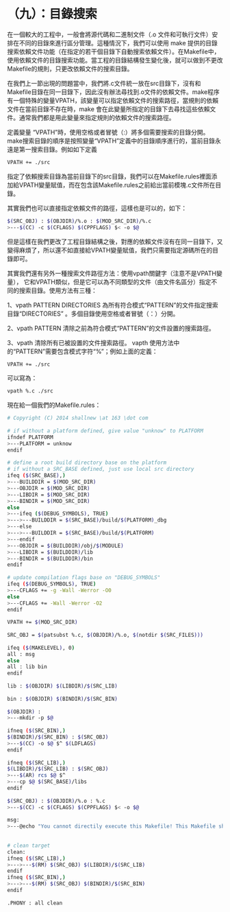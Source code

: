 # （九）：目錄搜索


在一個較大的工程中，一般會將源代碼和二進制文件（.o 文件和可執行文件）安排在不同的目錄來進行區分管理。這種情況下，我們可以使用 make 提供的目錄搜索依賴文件功能（在指定的若干個目錄下自動搜索依賴文件）。在Makefile中，使用依賴文件的目錄搜索功能。當工程的目錄結構發生變化後，就可以做到不更改 Makefile的規則，只更改依賴文件的搜索目錄。

在我們上一節出現的問題當中，我們將.c文件統一放在src目錄下，沒有和Makefile目錄在同一目錄下，因此沒有辦法尋找到.o文件的依賴文件。make程序有一個特殊的變量VPATH，該變量可以指定依賴文件的搜索路徑，當規則的依賴文件在當前目錄不存在時，make 會在此變量所指定的目錄下去尋找這些依賴文件。通常我們都是用此變量來指定規則的依賴文件的搜索路徑。

定義變量 “VPATH”時，使用空格或者冒號（:）將多個需要搜索的目錄分開。make搜索目錄的順序是按照變量“VPATH”定義中的目錄順序進行的，當前目錄永遠是第一搜索目錄。例如如下定義

```sh
VPATH += ./src  
```

指定了依賴搜索目錄為當前目錄下的src目錄，我們可以在Makefile.rules裡面添加給VPATH變量賦值，而在包含該Makefile.rules之前給出當前模塊.c文件所在目錄。

其實我們也可以直接指定依賴文件的路徑，這樣也是可以的，如下：


```sh
$(SRC_OBJ) : $(OBJDIR)/%.o : $(MOD_SRC_DIR)/%.c
>---$(CC) -c $(CFLAGS) $(CPPFLAGS) $< -o $@  
```


但是這樣在我們更改了工程目錄結構之後，對應的依賴文件沒有在同一目錄下，又變得麻煩了，所以還不如直接給VPATH變量賦值，我們只需要指定源碼所在的目錄即可。

其實我們還有另外一種搜索文件路徑方法：使用vpath關鍵字（注意不是VPATH變量）， 它和VPATH類似，但是它可以為不同類型的文件（由文件名區分）指定不同的搜索目錄。使用方法有三種：

1、vpath PATTERN DIRECTORIES 
為所有符合模式“PATTERN”的文件指定搜索目錄“DIRECTORIES” 。多個目錄使用空格或者冒號（：）分開。

2、vpath PATTERN 
清除之前為符合模式“PATTERN”的文件設置的搜索路徑。 

3、vpath 
清除所有已被設置的文件搜索路徑。
vapth 使用方法中的“PATTERN”需要包含模式字符“%”；例如上面的定義：


```sh
VPATH += ./src  
```

可以寫為：

```sh
vpath %.c ./src 
```

現在給一個我們的Makefile.rules：

```sh
# Copyright (C) 2014 shallnew \at 163 \dot com                                                                                                                             
  
# if without a platform defined, give value "unknow" to PLATFORM  
ifndef PLATFORM  
>---PLATFORM = unknow  
endif  
  
# define a root build directory base on the platform  
# if without a SRC_BASE defined, just use local src directory  
ifeq ($(SRC_BASE),)  
>---BUILDDIR = $(MOD_SRC_DIR)  
>---OBJDIR = $(MOD_SRC_DIR)  
>---LIBDIR = $(MOD_SRC_DIR)  
>---BINDIR = $(MOD_SRC_DIR)  
else  
>---ifeq ($(DEBUG_SYMBOLS), TRUE)  
>--->---BUILDDIR = $(SRC_BASE)/build/$(PLATFORM)_dbg  
>---else  
>--->---BUILDDIR = $(SRC_BASE)/build/$(PLATFORM)  
>---endif  
>---OBJDIR = $(BUILDDIR)/obj/$(MODULE)  
>---LIBDIR = $(BUILDDIR)/lib  
>---BINDIR = $(BUILDDIR)/bin  
endif  
  
# update compilation flags base on "DEBUG_SYMBOLS"  
ifeq ($(DEBUG_SYMBOLS), TRUE)  
>---CFLAGS += -g -Wall -Werror -O0  
else  
>---CFLAGS += -Wall -Werror -O2  
endif  
  
VPATH += $(MOD_SRC_DIR)  
  
SRC_OBJ = $(patsubst %.c, $(OBJDIR)/%.o, $(notdir $(SRC_FILES)))  
  
ifeq ($(MAKELEVEL), 0)  
all : msg  
else  
all : lib bin  
endif  
  
lib : $(OBJDIR) $(LIBDIR)/$(SRC_LIB)  
  
bin : $(OBJDIR) $(BINDIR)/$(SRC_BIN)  
  
$(OBJDIR) :  
>---mkdir -p $@  
  
ifneq ($(SRC_BIN),)  
$(BINDIR)/$(SRC_BIN) : $(SRC_OBJ)  
>---$(CC) -o $@ $^ $(LDFLAGS)  
endif  
  
ifneq ($(SRC_LIB),)  
$(LIBDIR)/$(SRC_LIB) : $(SRC_OBJ)  
>---$(AR) rcs $@ $^  
>---cp $@ $(SRC_BASE)/libs  
endif  
  
$(SRC_OBJ) : $(OBJDIR)/%.o : %.c  
>---$(CC) -c $(CFLAGS) $(CPPFLAGS) $< -o $@  
  
msg:  
>---@echo "You cannot directily execute this Makefile! This Makefile should called by toplevel Makefile."  
  
  
# clean target  
clean:  
ifneq ($(SRC_LIB),)  
>--->---$(RM) $(SRC_OBJ) $(LIBDIR)/$(SRC_LIB)  
endif  
ifneq ($(SRC_BIN),)  
>--->---$(RM) $(SRC_OBJ) $(BINDIR)/$(SRC_BIN)  
endif  
  
.PHONY : all clean  
```

